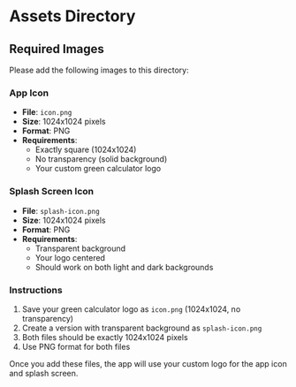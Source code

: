 # Assets Directory

## Required Images

Please add the following images to this directory:

### App Icon
- **File**: `icon.png`
- **Size**: 1024x1024 pixels
- **Format**: PNG
- **Requirements**: 
  - Exactly square (1024x1024)
  - No transparency (solid background)
  - Your custom green calculator logo

### Splash Screen Icon  
- **File**: `splash-icon.png`
- **Size**: 1024x1024 pixels
- **Format**: PNG
- **Requirements**:
  - Transparent background
  - Your logo centered
  - Should work on both light and dark backgrounds

### Instructions
1. Save your green calculator logo as `icon.png` (1024x1024, no transparency)
2. Create a version with transparent background as `splash-icon.png`
3. Both files should be exactly 1024x1024 pixels
4. Use PNG format for both files

Once you add these files, the app will use your custom logo for the app icon and splash screen.